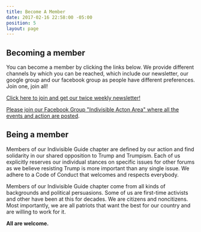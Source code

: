 ```yaml
---
title: Become A Member
date: 2017-02-16 22:58:00 -05:00
position: 5
layout: page
---
```


## Becoming a member

You can become a member by clicking the links below. We provide different channels by which you can be reached, which include our newsletter, our google group and our facebook group as people have different preferences. Join one, join all!

[Click here to join and get our twice weekly newsletter!](https://actionnetwork.org/forms/join-indivisible-acton?source=direct_link&referrer=group-indivisible-acton)

[Please join our Facebook Group "Indivisible Acton Area" where all the events and action are posted](https://www.facebook.com/groups/IndivisibleActon/).

## Being a member

Members of our Indivisible Guide chapter are defined by our action and find solidarity in our shared opposition to Trump and Trumpism. Each of us explicitly reserves our individual stances on specific issues for other forums as we believe resisting Trump is more important than any single issue. We adhere to a Code of Conduct that welcomes and respects everybody.

Members of our Indivisible Guide chapter come from all kinds of backgrounds and political persuasions. Some of us are first-time activists and other have been at this for decades. We are citizens and noncitizens. Most importantly, we are all patriots that want the best for our country and are willing to work for it.

**All are welcome.**